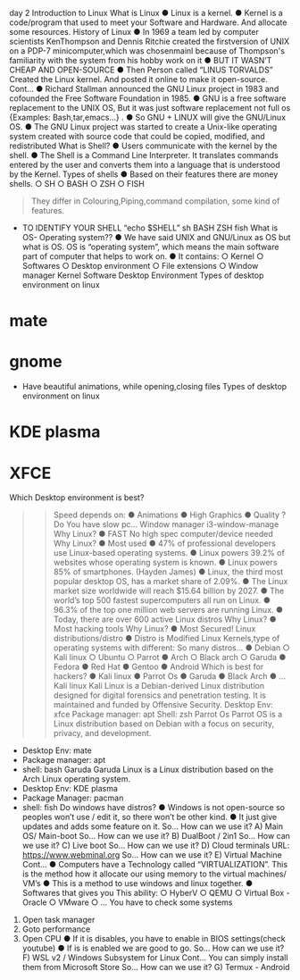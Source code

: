 day 2
Introduction to Linux
What is Linux
● Linux is a kernel.
● Kernel is a
code/program that used
to meet your Software
and Hardware. And
allocate some
resources.
History of Linux
● In 1969 a team led by computer scientists KenThompson and Dennis Ritchie created the firstversion of UNIX on a PDP-7 minicomputer,which was chosenmainl because of
Thompson's familiarity with the system from his
hobby work on it
● BUT IT WASN’T CHEAP AND OPEN-SOURCE
● Then Person called “LINUS TORVALDS”
Created the Linux kernel. And posted it online
to make it open-source.
Cont…
● Richard Stallman announced the GNU Linux
project in 1983 and cofounded the Free
Software Foundation in 1985.
● GNU is a free software replacement to the UNIX
OS, But it was just software replacement not full
os {Examples: Bash,tar,emacs…} .
● So GNU + LINUX will give the GNU/Linux OS.
● The GNU Linux project was started to create a
Unix-like operating system created with source
code that could be copied, modified, and
redistributed
What is Shell?
● Users communicate with the
kernel by the shell.
● The Shell is a Command Line
Interpreter. It translates
commands entered by the user
and converts them into a
language that is understood by
the Kernel.
Types of shells
● Based on their features there are money shells.
○ SH
○ BASH
○ ZSH
○ FISH
> They differ in Colouring,Piping,command compilation,
some kind of features.
- TO IDENTIFY YOUR SHELL “echo $SHELL”
sh
BASH
ZSH
fish
What is OS- Operating system??
● We have said UNIX and GNU/Linux as OS but what is OS.
OS is “operating system”, which means the main software
part of computer that helps to work on.
● It contains:
○ Kernel
○ Softwares
○ Desktop environment
○ File extensions
○ Window manager
Kernel
Software
Desktop Environment 
Types of desktop environment on linux
# mate
# gnome
- Have beautiful animations, while opening,closing files
Types of desktop environment on linux
# KDE plasma
# XFCE
Which Desktop environment is best?
>> Speed depends on:
● Animations
● High Graphics
● Quality
>? Do You have slow pc…
Window manager
i3-window-manage
Why Linux?
● FAST
No high spec computer/device
needed
Why Linux?
● Most used
● 47% of professional developers use Linux-based
operating systems.
● Linux powers 39.2% of websites whose operating
system is known.
● Linux powers 85% of smartphones. (Hayden James)
● Linux, the third most popular desktop OS, has a
market share of 2.09%.
● The Linux market size worldwide will reach $15.64
billion by 2027.
● The world’s top 500 fastest supercomputers all run on
Linux.
● 96.3% of the top one million web servers are running
Linux.
● Today, there are over 600 active Linux distros
Why Linux?
● Most hacking tools
Why Linux?
● Most Secured!
Linux distributions/distro
● Distro is Modified Linux Kernels,type of operating systems with different:
So many distros…
● Debian
○ Kali linux
○ Ubuntu
○ Parrot
● Arch
○ Black
arch
○ Garuda
● Fedora
● Red Hat
● Gentoo
● Android
Which is best for hackers?
● Kali linux
● Parrot Os
● Garuda
● Black Arch
● …
Kali linux
Kali Linux is a Debian-derived Linux distribution designed for
digital forensics and penetration testing. It is maintained and
funded by Offensive Security.
Desktop Env: xfce
Package manager: apt
Shell: zsh
Parrot Os
Parrot OS is a Linux distribution based on Debian with a focus on
security, privacy, and development.
- Desktop Env: mate
- Package manager: apt
- shell: bash
Garuda
Garuda Linux is a Linux distribution based on the Arch Linux operating
system.
- Desktop Env: KDE plasma
- Package Manager: pacman
- shell: fish
Do windows have distros?
● Windows is not open-source so
peoples won’t use / edit it, so there
won’t be other kind.
● It just give updates and adds some
feature on it.
So… How can we use it?
A) Main OS/ Main-boot
So… How can we use it?
B) DualBoot / 2in1
So… How can we use it?
C) Live boot
So… How can we use it?
D) Cloud terminals
URL: https://www.webminal.org
So… How can we use it?
E) Virtual Machine
Cont…
● Computers have a Technology called
“VIRTUALIZATION”. This is the
method how it allocate our using
memory to the virtual machines/ VM’s
● This is a method to use windows and
linux together.
● Softwares that gives you This ability:
○ HyberV
○ QEMU
○ Virtual Box - Oracle
○ VMware
○ …
You have to check some systems
1. Open task manager
2. Goto performance
3. Open CPU
● If it is disables, you have
to enable in BIOS
settings(check youtube)
● If is is enabled we are
good to go.
So… How can we use it?
F) WSL v2 / Windows Subsystem for Linux
Cont…
You can simply install them from Microsoft Store
So… How can we use it?
G) Termux - Android
